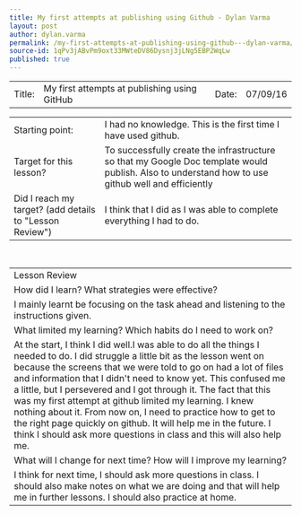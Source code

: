 ```yaml
---
title: My first attempts at publishing using Github - Dylan Varma
layout: post
author: dylan.varma
permalink: /my-first-attempts-at-publishing-using-github---dylan-varma/
source-id: 1qPv3jABvPm9oxt33MWteDV86Dysnj3jLNg5EBP2WqLw
published: true
---
```

<table>
  <tr>
    <td>Title:  </td>
    <td>My first attempts at publishing using GitHub  </td>
    <td> Date:  </td>
    <td>07/09/16</td>
  </tr>
</table>


<table>
  <tr>
    <td>Starting point:</td>
    <td>I had no knowledge. This is the first time I have used github. </td>
  </tr>
  <tr>
    <td>Target for this lesson?</td>
    <td>To successfully create the infrastructure so that my Google Doc template would publish. Also to understand how to use github well and efficiently</td>
  </tr>
  <tr>
    <td>Did I reach my target? 
(add details to "Lesson Review")</td>
    <td>I think that I did as I was able to complete everything I had to do.</td>
  </tr>
</table>


<table>
  <tr>
    <td>Lesson Review</td>
  </tr>
  <tr>
    <td>How did I learn? What strategies were effective? </td>
  </tr>
  <tr>
    <td>I mainly learnt be focusing on the task ahead and listening to the instructions given. </td>
  </tr>
  <tr>
    <td>What limited my learning? Which habits do I need to work on? </td>
  </tr>
  <tr>
    <td>At the start, I think I did well.I was able to do all the things I needed to do. I did struggle a little bit as the lesson went on because the screens that we were told to go on had a lot of files and information that I didn't need to know yet. This confused me a little, but I persevered and I got through it. The fact that this was my first attempt at github limited my learning. I knew nothing about it. From now on, I need to practice how to get to the right page quickly on github. It will help me in the future. I think I should ask more questions in class and this will also help me.

  </tr>
  <tr>
    <td>What will I change for next time? How will I improve my learning?</td>
  </tr>
  <tr>
    <td>I think for next time, I should ask more questions in class. I should also make notes on what we are doing and that will help me in further lessons. I should also practice at home.</td>
  </tr>
</table>


